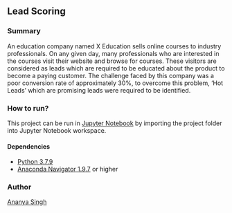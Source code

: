 ## Lead Scoring

### Summary

An education company named X Education sells online courses to industry
professionals. On any given day, many professionals who are interested in the
courses visit their website and browse for courses. 
These visitors are considered as leads which are required to be educated about the product to become a paying customer.
The challenge faced by this company was a poor conversion rate of approximately 30%, to overcome this problem, ‘Hot Leads’ which are promising leads were required to be identified.

### How to run?

This project can be run in [Jupyter Notebook](https://jupyter.org/) by importing the project folder into Jupyter Notebook workspace.

#### Dependencies

- [Python 3.7.9](https://www.python.org/downloads/release/python-379/)
- [Anaconda Navigator 1.9.7](https://anaconda.org/anaconda/anaconda-navigator) or higher

### Author

[Ananya Singh](https://www.linkedin.com/in/ananyaasingh/)